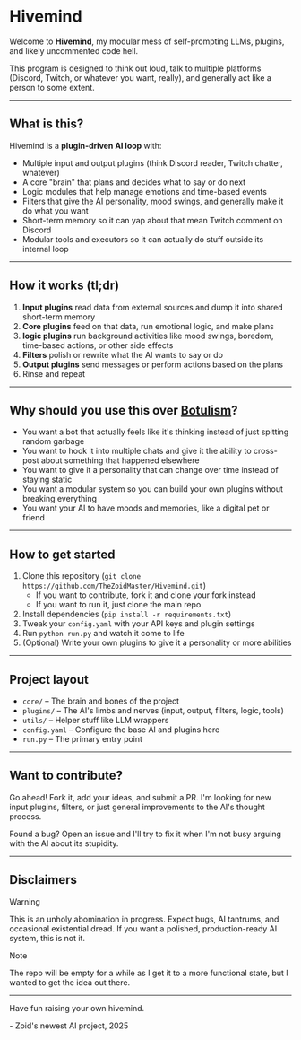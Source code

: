 # Hivemind

Welcome to **Hivemind**, my modular mess of self-prompting LLMs, plugins, and likely uncommented code hell.

This program is designed to think out loud, talk to multiple platforms (Discord, Twitch, or whatever you want, really), and generally act like a person to some extent.

---

## What is this?

Hivemind is a **plugin-driven AI loop** with:

-   Multiple input and output plugins (think Discord reader, Twitch chatter, whatever)
-   A core "brain" that plans and decides what to say or do next
-   Logic modules that help manage emotions and time-based events
-   Filters that give the AI personality, mood swings, and generally make it do what you want
-   Short-term memory so it can yap about that mean Twitch comment on Discord
-   Modular tools and executors so it can actually do stuff outside its internal loop

---

## How it works (tl;dr)

1. **Input plugins** read data from external sources and dump it into shared short-term memory
2. **Core plugins** feed on that data, run emotional logic, and make plans
3. **logic plugins** run background activities like mood swings, boredom, time-based actions, or other side effects  
4. **Filters** polish or rewrite what the AI wants to say or do
5. **Output plugins** send messages or perform actions based on the plans
6. Rinse and repeat

---

## Why should you use this over [Botulism](https://github.com/TheZoidMaster/Botulism)?

-   You want a bot that actually feels like it's thinking instead of just spitting random garbage
-   You want to hook it into multiple chats and give it the ability to cross-post about something that happened elsewhere
-   You want to give it a personality that can change over time instead of staying static
-   You want a modular system so you can build your own plugins without breaking everything
-   You want your AI to have moods and memories, like a digital pet or friend

---

## How to get started

1. Clone this repository (`git clone https://github.com/TheZoidMaster/Hivemind.git`)
    - If you want to contribute, fork it and clone your fork instead
    - If you want to run it, just clone the main repo
2. Install dependencies (`pip install -r requirements.txt`)
3. Tweak your `config.yaml` with your API keys and plugin settings
4. Run `python run.py` and watch it come to life
5. (Optional) Write your own plugins to give it a personality or more abilities

---

## Project layout

-   `core/` – The brain and bones of the project
-   `plugins/` – The AI's limbs and nerves (input, output, filters, logic, tools)
-   `utils/` – Helper stuff like LLM wrappers
-   `config.yaml` – Configure the base AI and plugins here
-   `run.py` – The primary entry point

---

## Want to contribute?

Go ahead! Fork it, add your ideas, and submit a PR. I'm looking for new input plugins, filters, or just general improvements to the AI's thought process.

Found a bug? Open an issue and I'll try to fix it when I'm not busy arguing with the AI about its stupidity.

---

## Disclaimers

> [!WARNING]
> This is an unholy abomination in progress. Expect bugs, AI tantrums, and occasional existential dread.
> If you want a polished, production-ready AI system, this is not it.

> [!NOTE]
> The repo will be empty for a while as I get it to a more functional state, but I wanted to get the idea out there.

---

Have fun raising your own hivemind.

\- Zoid's newest AI project, 2025
